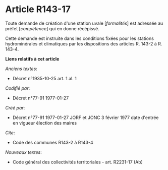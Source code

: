 # Article R143-17

Toute demande de création d'une station uvale [*formalités*] est adressée au préfet [*compétence*] qui en donne récépissé. 

Cette demande est instruite dans les conditions fixées pour les stations hydrominérales et climatiques par les dispositions
des articles R. 143-2 à R. 143-4.

**Liens relatifs à cet article**

_Anciens textes_:

  - Décret n°1935-10-25 art. 1 al. 1

_Codifié par_:

  - Décret n°77-91 1977-01-27

_Créé par_:

  - Décret n°77-91 1977-01-27 JORF et JONC 3 février 1977 date d'entrée en vigueur élection des maires

_Cite_:

  - Code des communes R143-2 à R143-4

_Nouveaux textes_:

  - Code général des collectivités territoriales - art. R2231-17 (Ab)

